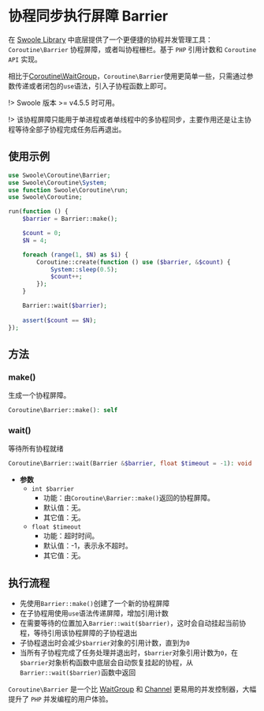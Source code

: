 # 协程同步执行屏障 Barrier

在 [Swoole Library](https://github.com/swoole/library) 中底层提供了一个更便捷的协程并发管理工具：`Coroutine\Barrier` 协程屏障，或者叫协程栅栏。基于 `PHP` 引用计数和 `Coroutine API` 实现。

相比于[Coroutine\WaitGroup](/coroutine/wait_group)，`Coroutine\Barrier`使用更简单一些，只需通过参数传递或者闭包的`use`语法，引入子协程函数上即可。

!> Swoole 版本 >= v4.5.5 时可用。

!> 该协程屏障只能用于单进程或者单线程中的多协程同步，主要作用还是让主协程等待全部子协程完成任务后再退出。

## 使用示例

```php
use Swoole\Coroutine\Barrier;
use Swoole\Coroutine\System;
use function Swoole\Coroutine\run;
use Swoole\Coroutine;

run(function () {
    $barrier = Barrier::make();

    $count = 0;
    $N = 4;

    foreach (range(1, $N) as $i) {
        Coroutine::create(function () use ($barrier, &$count) {
            System::sleep(0.5);
            $count++;
        });
    }

    Barrier::wait($barrier);
    
    assert($count == $N);
});
```

## 方法

### make()
生成一个协程屏障。

```php
Coroutine\Barrier::make(): self
```

### wait()
等待所有协程就绪

```php
Coroutine\Barrier::wait(Barrier &$barrier, float $timeout = -1): void
```

* **参数**
    * `int $barrier`
        * 功能：由`Coroutine\Barrier::make()`返回的协程屏障。
        * 默认值：无。
        * 其它值：无。
    * `float $timeout`
        * 功能：超时时间。
        * 默认值：-1，表示永不超时。
        * 其它值：无。

## 执行流程

* 先使用`Barrier::make()`创建了一个新的协程屏障
* 在子协程用使用`use`语法传递屏障，增加引用计数
* 在需要等待的位置加入`Barrier::wait($barrier)`，这时会自动挂起当前协程，等待引用该协程屏障的子协程退出
* 子协程退出时会减少`$barrier`对象的引用计数，直到为`0`
* 当所有子协程完成了任务处理并退出时，`$barrier`对象引用计数为`0`，在`$barrier`对象析构函数中底层会自动恢复挂起的协程，从`Barrier::wait($barrier)`函数中返回

`Coroutine\Barrier` 是一个比 [WaitGroup](/coroutine/wait_group) 和 [Channel](/coroutine/channel) 更易用的并发控制器，大幅提升了 `PHP` 并发编程的用户体验。
